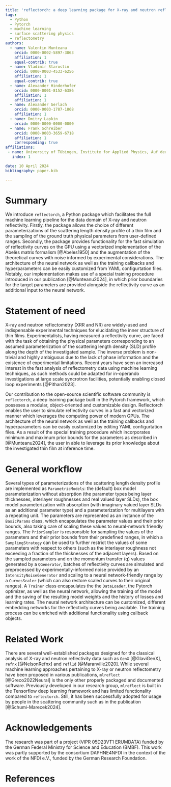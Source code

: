 ```yaml
---
title: 'reflectorch: a deep learning package for X-ray and neutron reflectometry'
tags:
  - Python
  - Pytorch
  - machine learning
  - surface scattering physics
  - reflectometry
authors:
  - name: Valentin Munteanu
    orcid: 0000-0002-5897-3863
    affiliation: 1
    equal-contrib: true
  - name: Vladimir Starostin
    orcid: 0000-0003-4533-6256
    affiliation: 1
    equal-contrib: true
  - name: Alexander Hinderhofer
    orcid: 0000-0001-8152-6386
    affiliation: 1
    affiliation: 1
  - name: Alexander Gerlach
    orcid: 0000-0003-1787-1868
    affiliation: 1
  - name: Dmitry Lapkin
    orcid: 0000-0000-0000-0000
  - name: Frank Schreiber
    orcid: 0000-0003-3659-6718
    affiliation: 1
    corresponding: true
affiliations:
 - name: University of Tübingen, Institute for Applied Physics, Auf der Morgenstelle 10, 72076 Tübingen, Germany
   index: 1

date: 10 April 2024
bibliography: paper.bib

---
```


# Summary

We introduce `reflectorch`, a Python package which facilitates the full machine learning pipeline for the data domain of X-ray and neutron reflectivity. Firstly, the package allows the choice of different parameterizations of the scattering length density profile of a thin film and the sampling of the ground truth physical parameters from user-defined ranges. Secondly, the package provides functionality for the fast simulation of reflectivity curves on the GPU using a vectorized implementation of the Abelès matrix formalism [@Abeles1950] and the augmentation of the theoretical curves with noise informed by experimental considerations. The architecture of the neural network as well as the training callbacks and hyperparameters can be easily customized from YAML configurtation files. Notably, our implementation makes use of a special training procedure introduced in our publication [@Munteanu2024], in which prior boundaries for the target parameters are provided alongside the reflectivity curve as an additional input to the neural network.


# Statement of need

X-ray and neutron reflectometry (XRR and NR) are widely-used and indispensable experimental techniques for elucidating the inner structure of thin films. Experimentalists, having measured a reflectivity curve, are faced with the task of obtaining the physical parameters corresponding to an assumed parameterization of the scattering length density (SLD) profile along the depth of the investigated sample. The inverse problem is non-trivial and highly ambiguous due to the lack of phase information and the existence of experimental limitations. Recent years have seen an increased interest in the fast analysis of reflectometry data using machine learning techniques, as such methods could be adapted for in-operando investigations at large scale syncrotron facilities, potentially enabling closed loop experiments [@Pithan2023]. 

Our contribution to the open-source scientific software community is `reflectorch`, a deep learning package built in the Pytorch framework, which posseses a modular, object-oriented and customizable design. Reflectorch enables the user to simulate reflectivity curves in a fast and vectorized manner which leverages the computing power of modern GPUs. The architecture of the neural network as well as the training callbacks and hyperparameters can be easily customized by editing YAML configurtation files. As a result of the special training procedure which incorporates minimum and maximum prior bounds for the parameters as described in [@Munteanu2024], the user in able to leverage its prior knowledge about the investigated thin film at inference time.  

# General workflow

Several types of parameterizations of the scattering length density profile are implemented as `ParametricModels`: the (default) box model parameterization without absorption (the parameter types being layer thicknesses, interlayer roughnesses and real valued layer SLDs), the box model parameterization with absorption (with imaginary valued layer SLDs as an additional parameter type) and a parameterization for multilayers with a repeating unit. The parameters are represented as an instance of the `BasicParams` class, which encapsulates the parameter values and their prior bounds, also taking care of scaling these values to neural-network friendly ranges. The `PriorSampler` is responsible for sampling the values of the parameters and their prior bounds from their predefined ranges, in which a `SamplingStrategy` can be used to further restrict the values of some parameters with respect to others (such as the interlayer roughness not exceeding a fraction of the thicknesses of the adjacent layers). Based on the sampled parameters and on the momentum transfer (q) values generated by a `QGenerator`, batches of reflectivity curves are simulated and preprocessed by experimentally-informed noise provided by an `IntensityNoiseGenerator` and scaling to a neural network-friendly range by a `CurvesScaler` (which can also restore scaled curves to their original ranges). A `Trainer` class encapsulates the the `DataLoader`, the Pytorch optimizer, as well as the neural network, allowing the training of the model and the saving of the resulting model weights and the history of losses and learning rates. The neural network architecture can be customized, different embedding networks for the reflectivity curves being available. The training process can be enriched with additional functionality using callback objects. 

# Related Work

There are several well-established packages designed for the classical analysis of X-ray and neutron reflectivity data such as `GenX` [@GlaviGenX], `refnx` [@NelsonRefnx] and `refl1d` [@Maranville2020]. While several machine learning approaches pertaining to X-ray or neutron reflectometry have been proposed in various publications, `mlreflect` [@Greco2022Neural] is the only other properly packaged and documented software. Previously developed in our research group, `mlreflect` is built in the Tensorflow deep learning framework and has limited functionality compared to `reflectorch`. Still, it has been successfully adopted for usage by people in the scattering community such as in the publication [@Schumi-Marecek2024]. 


<!-- # Mathematics

Single dollars ($) are required for inline mathematics e.g. $f(x) = e^{\pi/x}$

Double dollars make self-standing equations:

$$\Theta(x) = \left\{\begin{array}{l}
0\textrm{ if } x < 0\cr
1\textrm{ else}
\end{array}\right.$$

You can also use plain \LaTeX for equations
\begin{equation}\label{eq:fourier}
\hat f(\omega) = \int_{-\infty}^{\infty} f(x) e^{i\omega x} dx
\end{equation}
and refer to \autoref{eq:fourier} from text.

# Citations

Citations to entries in paper.bib should be in
[rMarkdown](http://rmarkdown.rstudio.com/authoring_bibliographies_and_citations.html)
format.

If you want to cite a software repository URL (e.g. something on GitHub without a preferred
citation) then you can do it with the example BibTeX entry below for @fidgit.

For a quick reference, the following citation commands can be used:
- `@author:2001`  ->  "Author et al. (2001)"
- `[@author:2001]` -> "(Author et al., 2001)"
- `[@author1:2001; @author2:2001]` -> "(Author1 et al., 2001; Author2 et al., 2002)"

# Figures

Figures can be included like this:
![Caption for example figure.\label{fig:example}](figure.png)
and referenced from text using \autoref{fig:example}.

Figure sizes can be customized by adding an optional second parameter:
![Caption for example figure.](figure.png){ width=20% }' -->

# Acknowledgements

The research was part of a project (VIPR 05D23VT1 ERUMDATA) funded by the German Federal Ministry for Science and Education (BMBF). This work was partly supported by the consortium DAPHNE4NFDI in the context of the work of the NFDI e.V., funded by the German Research Foundation.

# References